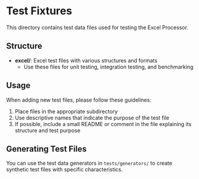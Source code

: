 # Test Fixtures

This directory contains test data files used for testing the Excel Processor.

## Structure

- **excel/**: Excel test files with various structures and formats
  - Use these files for unit testing, integration testing, and benchmarking

## Usage

When adding new test files, please follow these guidelines:

1. Place files in the appropriate subdirectory
2. Use descriptive names that indicate the purpose of the test file
3. If possible, include a small README or comment in the file explaining its structure and test purpose

## Generating Test Files

You can use the test data generators in `tests/generators/` to create synthetic test files with specific characteristics.